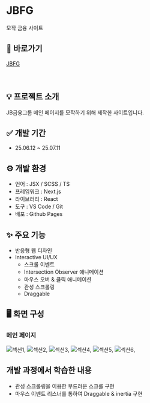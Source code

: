 # JBFG
모작 금융 사이트

## 🔗 바로가기
[JBFG](https://hyungyeong77.github.io/jbfg)
<br><br><br>

## 💡 프로젝트 소개
JB금융그룹 메인 페이지를 모작하기 위해 제작한 사이트입니다.

## ✅ 개발 기간
* 25.06.12 ~ 25.07.11

## ⚙️ 개발 환경
- 언어 : JSX / SCSS / TS
- 프레임워크 : Next.js
- 라이브러리 : React
- 도구 : VS Code / Git
- 배포 : Github Pages

## ✨ 주요 기능
- 반응형 웹 디자인
- Interactive UI/UX
  * 스크롤 이벤트
  * Intersection Observer 애니메이션
  * 마우스 오버 & 클릭 애니메이션
  * 관성 스크롤링
  * Draggable

## 🖥️ 화면 구성
### 메인 페이지
![섹션1](https://hyungyeong77.github.io/jbfg/images/main_section1.png),
![섹션2](https://hyungyeong77.github.io/jbfg/images/main_section2.png),
![섹션3](https://hyungyeong77.github.io/jbfg/images/main_section3.png),
![섹션4](https://hyungyeong77.github.io/jbfg/images/main_section4.png),
![섹션5](https://hyungyeong77.github.io/jbfg/images/main_section5.png),
![섹션6](https://hyungyeong77.github.io/jbfg/images/main_section6.png),

## 개발 과정에서 학습한 내용
- 관성 스크롤링을 이용한 부드러운 스크롤 구현
- 마우스 이벤트 리스너를 통하여 Draggable & inertia 구현
